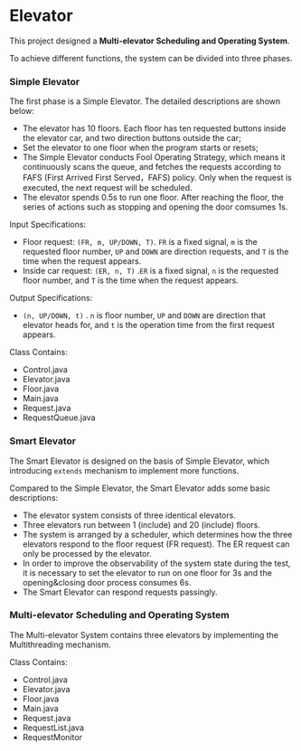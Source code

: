 # Elevator
This project designed a **Multi-elevator Scheduling and Operating System**.

To achieve different functions, the system can be divided into three phases.

### Simple Elevator

The first phase is a Simple Elevator. The detailed descriptions are shown below:

- The elevator has 10 floors. Each floor has ten requested buttons inside the elevator car, and two direction buttons outside the car;
- Set the elevator to one floor when the program starts or resets;
- The Simple Elevator conducts Fool Operating Strategy, which means it  continuously scans the queue, and fetches the requests according to FAFS  (First Arrived First Served，FAFS) policy. Only when the request is executed, the next request will be scheduled.
- The elevator spends 0.5s to run one floor. After reaching the floor, the series of actions such as stopping and opening the door comsumes 1s.

Input Specifications:

- Floor request: `(FR, m, UP/DOWN, T)`. `FR` is a fixed signal, `m` is the requested floor number, `UP` and `DOWN` are direction requests, and `T` is the  time when the request appears.
- Inside car request: `(ER, n, T)` .`ER` is a fixed signal, `n` is the requested floor number, and `T` is the  time when the request appears.

Output Specifications:

- `(n, UP/DOWN, t)` . `n` is floor number, `UP` and `DOWN` are direction that elevator heads for, and `t` is the operation time from the first request appears.

Class Contains:

- Control.java
- Elevator.java
- Floor.java
- Main.java
- Request.java
- RequestQueue.java

### Smart Elevator

The Smart Elevator is designed on the basis of Simple Elevator, which introducing `extends` mechanism to implement more functions.

Compared to the Simple Elevator, the Smart Elevator adds some basic descriptions:

- The elevator system consists of three identical elevators.
-  Three elevators run between 1 (include) and 20 (include) floors.
- The system is arranged by a scheduler, which determines how the three elevators respond to the floor request (FR request). The ER request can only be processed by the elevator.
- In order to improve the observability of the system state during the test, it is necessary to set the elevator to run on one floor for 3s and the opening&closing door process consumes 6s.
- The Smart Elevator can respond requests passingly.

### Multi-elevator Scheduling and Operating System

The Multi-elevator System contains three elevators by implementing the Multithreading mechanism.

Class Contains:

- Control.java
- Elevator.java
- Floor.java
- Main.java
- Request.java
- RequestList.java
- RequestMonitor

